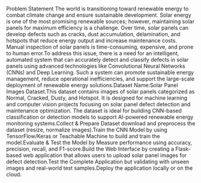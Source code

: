 Problem Statement
The world is transitioning toward renewable energy to combat climate change and ensure sustainable development. Solar energy is one of the most promising renewable sources; however, maintaining solar panels for maximum efficiency is a challenge. Over time, solar panels can develop defects such as cracks, dust accumulation, delamination, and hotspots that reduce energy output and increase maintenance costs. Manual inspection of solar panels is time-consuming, expensive, and prone to human error.To address this issue, there is a need for an intelligent, automated system that can accurately detect and classify defects in solar panels using advanced technologies like Convolutional Neural Networks (CNNs) and Deep Learning. Such a system can promote sustainable energy management, reduce operational inefficiencies, and support the large-scale deployment of renewable energy solutions.Dataset Name:Solar Panel Images Dataset.This dataset contains images of solar panels categorized as Normal, Cracked, Dusty, and Hotspot. It is designed for machine learning and computer vision projects focusing on solar panel defect detection and maintenance optimization. The dataset is ideal for building CNN-based classification or detection models to support AI-powered renewable energy monitoring systems.Collect & Prepare Dataset download and preprocess the dataset (resize, normalize images).Train the CNN Model by using TensorFlow/Keras or Teachable Machine to build and train the model.Evaluate & Test the Model by Measure performance using accuracy, precision, recall, and F1-score.Build the Web Interface by creating a Flask-based web application that allows users to upload solar panel images for defect detection.Test the Complete Application but validating with unseen images and real-world test samples.Deploy the application locally or on the cloud.
